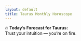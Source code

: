 ```yaml
---
layout: default
title: Taurus Monthly Horoscope
---
```


🔥 **Today’s Forecast for Taurus:**  
Trust your intuition — you’re on fire.
